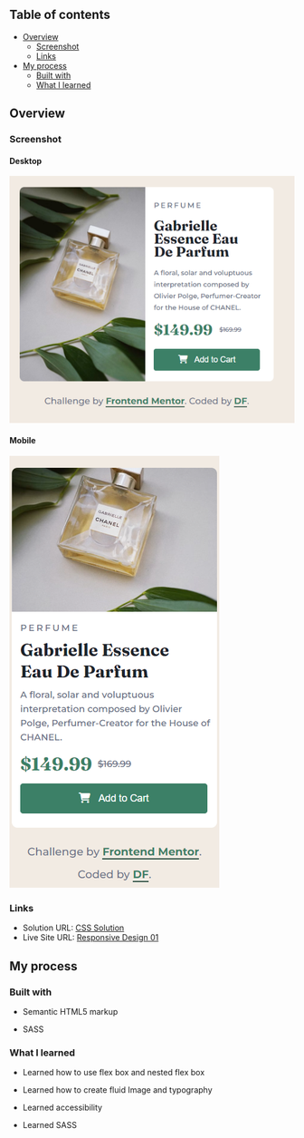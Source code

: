 ## Table of contents

- [Overview](#overview)
  - [Screenshot](#screenshot)
  - [Links](#links)
- [My process](#my-process)
  - [Built with](#built-with)
  - [What I learned](#what-i-learned)


## Overview

### Screenshot

#### Desktop
![Responsive Desktop Design ](/Responsive%20Design%2001/images/image-desktop-final.png)

#### Mobile

![Responsive Mobile Design ](/Responsive%20Design%2001/images/image-mobile-final.png)

### Links

- Solution URL: [CSS Solution](https://github.com/FengDenny/Frontend-Mentor-Challenges/tree/main/Responsive%20Design%2001)
- Live Site URL: [Responsive Design 01](https://responsivedesign01.netlify.app/)

## My process

### Built with

- Semantic HTML5 markup

- SASS


### What I learned

- Learned how to use flex box and nested flex box

- Learned how to create fluid Image and typography

- Learned accessibility

- Learned SASS 




